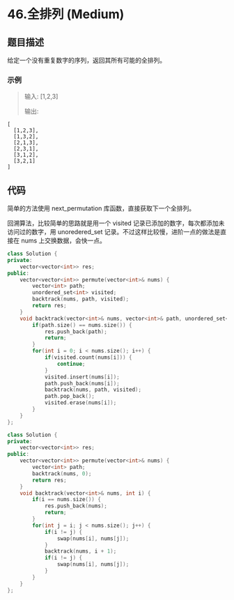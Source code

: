 # 46.全排列 (Medium)

## 题目描述

给定一个没有重复数字的序列，返回其所有可能的全排列。

### 示例

> 输入: [1,2,3]
>
> 输出:

```
[
  [1,2,3],
  [1,3,2],
  [2,1,3],
  [2,3,1],
  [3,1,2],
  [3,2,1]
]
```

## 代码

简单的方法使用 next_permutation 库函数，直接获取下一个全排列。

回溯算法，比较简单的思路就是用一个 visited 记录已添加的数字，每次都添加未访问过的数字，用 unoredered_set 记录。不过这样比较慢，进阶一点的做法是直接在 nums 上交换数据，会快一点。

```c++ tab="visited"
class Solution {
private:
    vector<vector<int>> res;
public:
    vector<vector<int>> permute(vector<int>& nums) {
        vector<int> path;
        unordered_set<int> visited;
        backtrack(nums, path, visited);
        return res;
    }
    void backtrack(vector<int>& nums, vector<int>& path, unordered_set<int>& visited) {
        if(path.size() == nums.size()) {
            res.push_back(path);
            return;
        }
        for(int i = 0; i < nums.size(); i++) {
            if(visited.count(nums[i])) {
                continue;
            }
            visited.insert(nums[i]);
            path.push_back(nums[i]);
            backtrack(nums, path, visited);
            path.pop_back();
            visited.erase(nums[i]);
        }
    }
};
```

```c++ tab="nums"
class Solution {
private:
    vector<vector<int>> res;
public:
    vector<vector<int>> permute(vector<int>& nums) {
        vector<int> path;
        backtrack(nums, 0);
        return res;
    }
    void backtrack(vector<int>& nums, int i) {
        if(i == nums.size()) {
            res.push_back(nums);
            return;
        }
        for(int j = i; j < nums.size(); j++) {
            if(i != j) {
                swap(nums[i], nums[j]);
            }
            backtrack(nums, i + 1);
            if(i != j) {
                swap(nums[i], nums[j]);
            }
        }
    }
};
```

